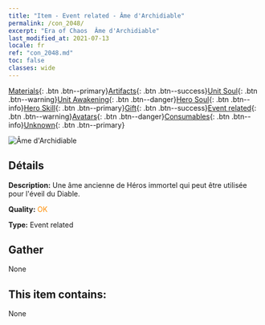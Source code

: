 ```yaml
---
title: "Item - Event related - Âme d'Archidiable"
permalink: /con_2048/
excerpt: "Era of Chaos  Âme d'Archidiable"
last_modified_at: 2021-07-13
locale: fr
ref: "con_2048.md"
toc: false
classes: wide
---
```

 [Materials](/ItemsFR/){: .btn .btn--primary}[Artifacts](/ItemsFR/Artifacts/){: .btn .btn--success}[Unit Soul](/ItemsFR/UnitSoul/){: .btn .btn--warning}[Unit Awakening](/ItemsFR/UnitAwakening/){: .btn .btn--danger}[Hero Soul](/ItemsFR/HeroSoul/){: .btn .btn--info}[Hero Skill](/ItemsFR/HeroSkill/){: .btn .btn--primary}[Gift](/ItemsFR/Gift/){: .btn .btn--success}[Event related](/ItemsFR/Events/){: .btn .btn--warning}[Avatars](/ItemsFR/Avatars/){: .btn .btn--danger}[Consumables](/ItemsFR/Consumables/){: .btn .btn--info}[Unknown](/ItemsFR/Unknown/){: .btn .btn--primary}

 ![Âme d'Archidiable](/images/t/juexing_507.png)

## Détails
 **Description:** Une âme ancienne de Héros immortel qui peut être utilisée pour l'éveil du Diable.

 **Quality:** <span style="color: #FF8C00">OK</span>

 **Type:** Event related

## Gather

  None

## This item contains:

  None

